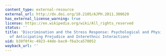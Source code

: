 ```yaml
---
content_type: external-resource
external_url: http://dx.doi.org/10.2105/AJPH.2011.300620
has_external_license_warning: true
license: https://en.wikipedia.org/wiki/All_rights_reserved
status: ''
title: 'Discrimination and the Stress Response: Psychological and Physiological Consequences
  of Anticipating Prejudice and Interethnic Interactions'
uid: b38f0f4c-4923-44de-bac0-f6a3ca570052
wayback_url: ''
---
```

